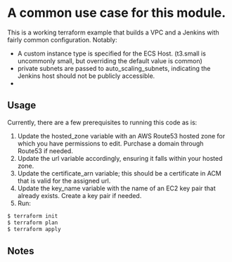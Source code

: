 # A common use case for this module.

This is a working terraform example that builds a VPC and a Jenkins with fairly common configuration.
Notably:
- A custom instance type is specified for the ECS Host.  (t3.small is uncommonly small, but overriding the default value is common)
- private subnets are passed to auto_scaling_subnets, indicating the Jenkins host should not be publicly accessible.
-

## Usage

Currently, there are a few prerequisites to running this code as is:
1. Update the hosted_zone variable with an AWS Route53 hosted zone for which you have permissions to edit.  Purchase a domain through Route53 if needed.
2. Update the url variable accordingly, ensuring it falls within your hosted zone.
3. Update the certificate_arn variable; this should be a certificate in ACM that is valid for the assigned url.
4. Update the key_name variable with the name of an EC2 key pair that already exists.  Create a key pair if needed.
5. Run:
```bash
$ terraform init
$ terraform plan
$ terraform apply
```

## Notes
